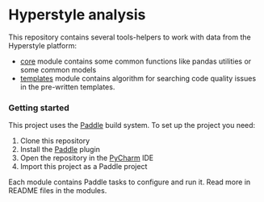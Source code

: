 # Hyperstyle analysis

This repository contains several tools-helpers to work with data from the Hyperstyle platform:

- [core](./core) module contains some common functions like pandas utilities or some common models
- [templates](./templates/README.md) module contains algorithm for searching code quality issues in the pre-written templates.

### Getting started

This project uses the [Paddle](https://github.com/JetBrains-Research/paddle#tasks-section) build system. To set up the project you need:
1. Clone this repository
2. Install the [Paddle](https://plugins.jetbrains.com/plugin/17452-paddle) plugin
3. Open the repository in the [PyCharm](https://www.jetbrains.com/pycharm/) IDE
4. Import this project as a Paddle project

Each module contains Paddle tasks to configure and run it. Read more in README files in the modules.